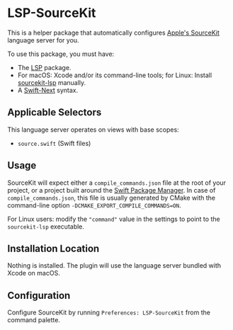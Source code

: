 # LSP-SourceKit

This is a helper package that automatically configures [Apple's SourceKit](https://github.com/apple/sourcekit-lsp) language server for you.

To use this package, you must have:

- The [LSP](https://packagecontrol.io/packages/LSP) package.
- For macOS: Xcode and/or its command-line tools; for Linux: Install [sourcekit-lsp](https://github.com/apple/sourcekit-lsp) manually.
- A [Swift-Next](https://github.com/Swift-Next/Swift-Next) syntax.

## Applicable Selectors

This language server operates on views with base scopes:

- `source.swift` (Swift files)

## Usage

SourceKit will expect either a `compile_commands.json` file at the root of your project, or a project built around the [Swift Package Manager](https://swift.org/getting-started/#using-the-package-manager).
In case of `compile_commands.json`, this file is usually generated by CMake with the command-line option `-DCMAKE_EXPORT_COMPILE_COMMANDS=ON`.

For Linux users: modify the `"command"` value in the settings to point to the `sourcekit-lsp` executable.

## Installation Location

Nothing is installed. The plugin will use the language server bundled with Xcode on macOS.

## Configuration

Configure SourceKit by running `Preferences: LSP-SourceKit` from the command palette.
